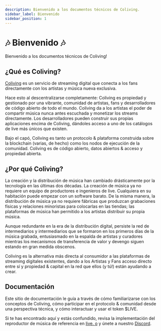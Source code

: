 ```yaml
---
description: Bienvenido a los documentos técnicos de Coliving.
sidebar_label: Bienvenido
sidebar_position: 1
---
```


# 🎶 Bienvenido 🎶

Bienvenido a los documentos técnicos de Coliving!


## ¿Qué es Coliving?

[Coliving](https://.co) es un servicio de streaming digital que conecta a los fans directamente con los artistas y música nueva exclusiva.

Hace esto al descentralizarse completamente: Coliving es propiedad y gestionado por una vibrante, comunidad de artistas, fans y desarrolladores de código abierto de todo el mundo. Coliving da a los artistas el poder de compartir música nunca antes escuchada y monetizar los streams directamente. Los desarrolladores pueden construir sus propias aplicaciones encima de Coliving, dándoles acceso a uno de los catálogos de live más únicos que existen.

Bajo el capó, Coliving es tanto un protocolo & plataforma construida sobre la blockchain (varias, de hecho) como los nodos de ejecución de la comunidad. Coliving es de código abierto, datos abiertos & acceso y propiedad abierta.


## ¿Por qué Coliving?

La creación y la distribución de música han cambiado drásticamente por la tecnología en las últimas dos décadas. La creación de música ya no requiere un equipo de productores e ingenieros de live. Cualquiera en su habitación puede empezar con un software barato. De la misma manera, la distribución de música ya no requiere fábricas que produzcan grabaciones físicas y relaciones minoristas para colocarlas en las tiendas; las plataformas de música han permitido a los artistas distribuir su propia música.

Aunque redundante en la era de la distribución digital, persiste la red de intermediarios y intermediarios que se formaron en los primeros días de la música grabada, entusiasmado en la espalda de artistas y curadores mientras los mecanismos de transferencia de valor y devengo siguen estando en gran medida obscenos.

Coliving es la alternativa más directa al consumidor a las plataformas de streaming digitales existentes, dando a los Artistas y Fans acceso directo entre sí y propiedad & capital en la red que ellos (y tú!) están ayudando a crear.


## Documentación

Este sitio de documentación le guía a través de cómo familiarizarse con los conceptos de Coliving, cómo participar en el protocolo & comunidad desde una perspectiva técnica, y cómo interactuar y usar el token $LIVE.

Si te has encontrado aquí y estás confundido, revisa la implementación del reproductor de música de referencia en [live. o](https://.co) y únete a nuestro [Discord](https://discord.com/invite/).